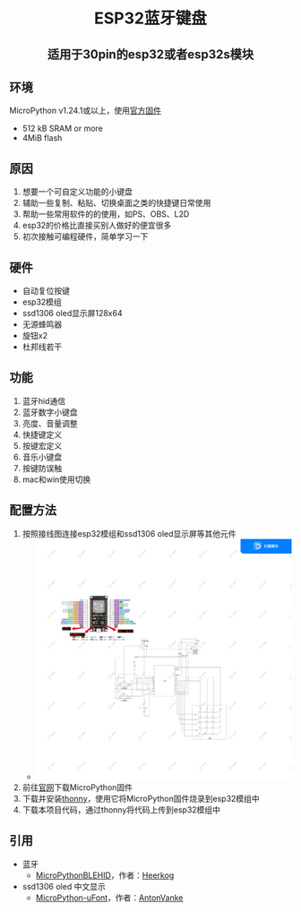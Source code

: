 <h1 align="center">ESP32蓝牙键盘</h1>
<h2 align="center">适用于30pin的esp32或者esp32s模块</h2>

## 环境
MicroPython v1.24.1或以上，使用[官方固件](https://micropython.org/download/ESP32_GENERIC/)
- 512 kB SRAM or more
- 4MiB flash

## 原因
1. 想要一个可自定义功能的小键盘
2. 辅助一些复制、粘贴、切换桌面之类的快捷键日常使用
3. 帮助一些常用软件的的使用，如PS、OBS、L2D
4. esp32的价格比直接买别人做好的便宜很多
5. 初次接触可编程硬件，简单学习一下

## 硬件
- 自动复位按键
- esp32模组
- ssd1306 oled显示屏128x64
- 无源蜂鸣器
- 旋钮x2
- 杜邦线若干

## 功能
1. 蓝牙hid通信
2. 蓝牙数字小键盘
3. 亮度、音量调整
4. 快捷键定义
5. 按键宏定义
6. 音乐小键盘
7. 按键防误触
8. mac和win使用切换

## 配置方法
1. 按照接线图连接esp32模组和ssd1306 oled显示屏等其他元件
   - ![接线图.svg](wiring_diagram.svg)
2. 前往[官网](https://micropython.org/download/ESP32_GENERIC/)下载MicroPython固件
3. 下载并安装[thonny](https://thonny.org/)，使用它将MicroPython固件烧录到esp32模组中
4. 下载本项目代码，通过thonny将代码上传到esp32模组中

## 引用
- 蓝牙
  - [MicroPythonBLEHID](https://github.com/Heerkog/MicroPythonBLEHID)，作者：[Heerkog](https://github.com/Heerkog)
- ssd1306 oled 中文显示
  - [MicroPython-uFont](https://github.com/AntonVanke/MicroPython-uFont)，作者：[AntonVanke](https://github.com/AntonVanke)
